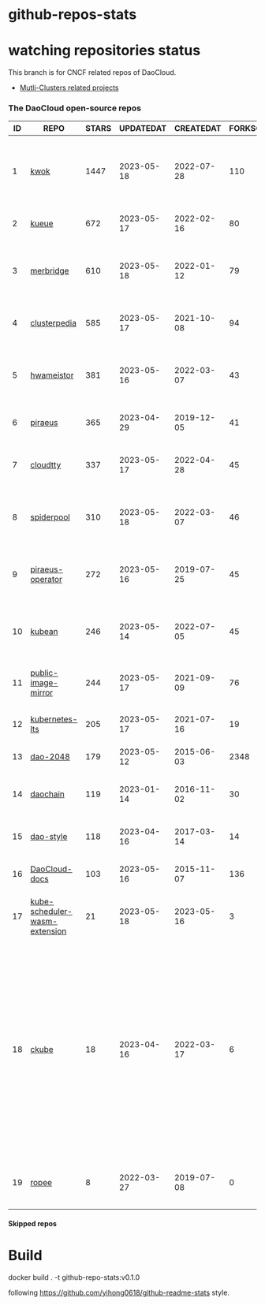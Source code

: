 # github-repos-stats

# watching repositories status

This branch is for CNCF related repos of DaoCloud.
- [Mutli-Clusters related projects](https://github.com/pacoxu/github-repos-stats/tree/multi-clusters)


<!--START_SECTION:github_repos-->
### The DaoCloud open-source repos
| ID |                                               REPO                                                | STARS | UPDATEDAT  | CREATEDAT  | FORKSCOUNT |                                                                                                                     DESCRIPTIONS                                                                                                                     |
|----|---------------------------------------------------------------------------------------------------|-------|------------|------------|------------|------------------------------------------------------------------------------------------------------------------------------------------------------------------------------------------------------------------------------------------------------|
|  1 | [kwok](https://github.com/kubernetes-sigs/kwok)                                                   |  1447 | 2023-05-18 | 2022-07-28 |        110 | Kubernetes WithOut Kubelet -  Simulates thousands of Nodes and Clusters.                                                                                                                                                                             |
|  2 | [kueue](https://github.com/kubernetes-sigs/kueue)                                                 |   672 | 2023-05-17 | 2022-02-16 |         80 | Kubernetes-native Job Queueing                                                                                                                                                                                                                       |
|  3 | [merbridge](https://github.com/merbridge/merbridge)                                               |   610 | 2023-05-18 | 2022-01-12 |         79 | Use eBPF to speed up your Service Mesh like crossing an Einstein-Rosen Bridge.                                                                                                                                                                       |
|  4 | [clusterpedia](https://github.com/clusterpedia-io/clusterpedia)                                   |   585 | 2023-05-17 | 2021-10-08 |         94 | The Encyclopedia of Kubernetes clusters                                                                                                                                                                                                              |
|  5 | [hwameistor](https://github.com/hwameistor/hwameistor)                                            |   381 | 2023-05-16 | 2022-03-07 |         43 | Hwameistor is an HA local storage system for cloud-native stateful workloads.                                                                                                                                                                        |
|  6 | [piraeus](https://github.com/piraeusdatastore/piraeus)                                            |   365 | 2023-04-29 | 2019-12-05 |         41 | High Available Datastore for Kubernetes                                                                                                                                                                                                              |
|  7 | [cloudtty](https://github.com/cloudtty/cloudtty)                                                  |   337 | 2023-05-17 | 2022-04-28 |         45 | A Friendly Kubernetes CloudShell (Web Terminal) !                                                                                                                                                                                                    |
|  8 | [spiderpool](https://github.com/spidernet-io/spiderpool)                                          |   310 | 2023-05-18 | 2022-03-07 |         46 | underlay network solution with IPAM and meta plugins                                                                                                                                                                                                 |
|  9 | [piraeus-operator](https://github.com/piraeusdatastore/piraeus-operator)                          |   272 | 2023-05-16 | 2019-07-25 |         45 | The Piraeus Operator manages LINSTOR clusters in Kubernetes.                                                                                                                                                                                         |
| 10 | [kubean](https://github.com/kubean-io/kubean)                                                     |   246 | 2023-05-14 | 2022-07-05 |         45 |  :seedling: Kubernetes lifecycle management operator based on kubespray.                                                                                                                                                                             |
| 11 | [public-image-mirror](https://github.com/DaoCloud/public-image-mirror)                            |   244 | 2023-05-17 | 2021-09-09 |         76 | 很多镜像都在国外。比如 gcr 。国内下载很慢，需要加速。                                                                                                                                                                                                |
| 12 | [kubernetes-lts](https://github.com/klts-io/kubernetes-lts)                                       |   205 | 2023-05-17 | 2021-07-16 |         19 | Kubernetes LTS(long term support)                                                                                                                                                                                                                    |
| 13 | [dao-2048](https://github.com/DaoCloud/dao-2048)                                                  |   179 | 2023-05-12 | 2015-06-03 |       2348 | 2048 is a number puzzle game.                                                                                                                                                                                                                        |
| 14 | [daochain](https://github.com/DaoCloud/daochain)                                                  |   119 | 2023-01-14 | 2016-11-02 |         30 | Docker image verification system based on Ethereum                                                                                                                                                                                                   |
| 15 | [dao-style](https://github.com/DaoCloud/dao-style)                                                |   118 | 2023-04-16 | 2017-03-14 |         14 | 🎉 A high quality component library built on Vue.js 2.0                                                                                                                                                                                              |
| 16 | [DaoCloud-docs](https://github.com/DaoCloud/DaoCloud-docs)                                        |   103 | 2023-05-16 | 2015-11-07 |        136 | DaoCloud Enterprise 5.0 Documentation                                                                                                                                                                                                                |
| 17 | [kube-scheduler-wasm-extension](https://github.com/kubernetes-sigs/kube-scheduler-wasm-extension) |    21 | 2023-05-18 | 2023-05-16 |          3 | All the things to make the scheduler extendable with wasm.                                                                                                                                                                                           |
| 18 | [ckube](https://github.com/DaoCloud/ckube)                                                        |    18 | 2023-04-16 | 2022-03-17 |          6 | Kubernetes APIServer 高性能代理组件，代理 APIServer 的 List 请求，其它类型的请求会直接反向代理到原生 APIServer。 CKube 还额外支持了分页、搜索和索引等功能。 并且，CKube 100% 兼容原生 kubectl 和 kube client sdk，只需要简单的配置即可实现全局替换。 |
| 19 | [ropee](https://github.com/DaoCloud/ropee)                                                        |     8 | 2022-03-27 | 2019-07-08 |          0 | A scalable prometheus remote storage adapter for splunk.                                                                                                                                                                                             |



#### Skipped repos
<!--END_SECTION:github_repos-->

# Build

docker build . -t github-repo-stats:v0.1.0

following https://github.com/yihong0618/github-readme-stats style.
